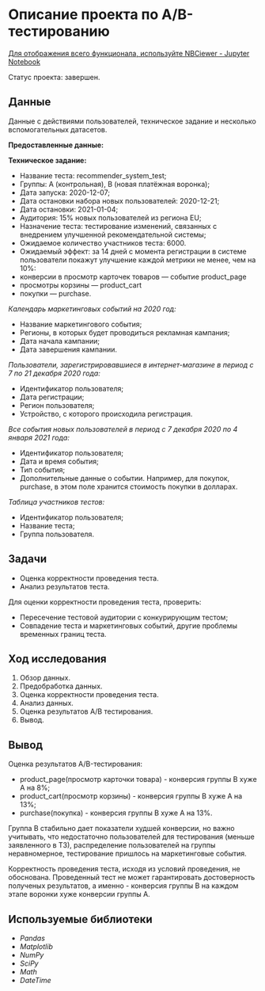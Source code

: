 # Описание проекта по А/B-тестированию

[Для отображения всего функционала, используйте NBCiewer - Jupyter Notebook](https://nbviewer.org/github/FAnastasiiaD/portfolio/blob/main/ab_testing_project/ab_testing_project.ipynb)

Статус проекта: завершен.

## Данные

Данные с действиями пользователей, техническое задание и несколько вспомогательных датасетов.

**Предоставленные данные:**

****Техническое задание:****
- Название теста: recommender_system_test;
- Группы: А (контрольная), B (новая платёжная воронка);
- Дата запуска: 2020-12-07;
- Дата остановки набора новых пользователей: 2020-12-21;
- Дата остановки: 2021-01-04;
- Аудитория: 15% новых пользователей из региона EU;
- Назначение теста: тестирование изменений, связанных с внедрением улучшенной рекомендательной системы;
- Ожидаемое количество участников теста: 6000.
- Ожидаемый эффект: за 14 дней с момента регистрации в системе пользователи покажут улучшение каждой метрики не менее, чем на 10%:
- конверсии в просмотр карточек товаров — событие product_page
- просмотры корзины — product_cart
- покупки — purchase.

*Календарь маркетинговых событий на 2020 год:*

- Название маркетингового события;
- Регионы, в которых будет проводиться рекламная кампания;
- Дата начала кампании;
- Дата завершения кампании.

*Пользователи, зарегистрировавшиеся в интернет-магазине в период с 7 по 21 декабря 2020 года:*

- Идентификатор пользователя;
- Дата регистрации;
- Регион пользователя;
- Устройство, с которого происходила регистрация.

*Все события новых пользователей в период с 7 декабря 2020 по 4 января 2021 года:*

- Идентификатор пользователя;
- Дата и время события;
- Тип события;
- Дополнительные данные о событии. Например, для покупок, purchase, в этом поле хранится стоимость покупки в долларах.

*Таблица участников тестов:*

- Идентификатор пользователя;
- Название теста;
- Группа пользователя.

## Задачи

- Оценка корректности проведения теста.
- Анализ результатов теста.

Для оценки корректности проведения теста, проверить:
- Пересечение тестовой аудитории с конкурирующим тестом;
- Совпадение теста и маркетинговых событий, другие проблемы временных границ теста.

## Ход исследования

 1. Обзор данных.
 2. Предобработка данных.
 3. Оценка корректности проведения теста.
 4. Анализ данных.
 5. Оценка результатов А/В тестирования.
 6. Вывод.
 
## Вывод

Оценка результатов A/B-тестирования:

- product_page(просмотр карточки товара) - конверсия группы B хуже A на 8%;
- product_cart(просмотр корзины) - конверсия группы B хуже A на 13%;
- purchase(покупка) - конверсия группы B хуже A на 13%.

Группа B стабильно дает показатели худшей конверсии, но важно учитывать, что недостаточно пользователей для тестирования (меньше заявленного в ТЗ), распределение пользователей на группы неравномерное, тестирование пришлось на маркетинговые события.

Корректность проведения теста, исходя из условий проведения, не обоснована. Проведенный тест не может гарантировать достоверность полученых результатов, а именно - конверсия группы B на каждом этапе воронки хуже конверсии группы A.

## Используемые библиотеки
- *Pandas*
- *Matplotlib*
- *NumPy*
- *SciPy*
- *Math*
- *DateTime*
